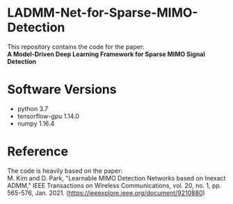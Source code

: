 # LADMM-Net-for-Sparse-MIMO-Detection
This repository contains the code for the paper:  
**A Model-Driven Deep Learning Framework for Sparse MIMO Signal Detection**
# Software Versions
* python 3.7 
* tensorflow-gpu 1.14.0 
* numpy 1.16.4 
# Reference 
The code is heavily based on the paper:  
M. Kim and D. Park, "Learnable MIMO Detection Networks based on Inexact ADMM," IEEE Transactions on Wireless Communications, vol. 20, no. 1, pp. 565-576, Jan. 2021. (https://ieeexplore.ieee.org/document/9210880)

